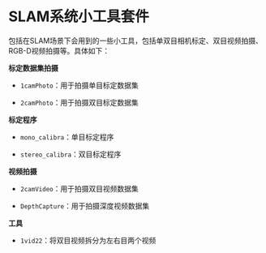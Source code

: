 # SLAM系统小工具套件

包括在SLAM场景下会用到的一些小工具，包括单双目相机标定、双目视频拍摄、RGB-D视频拍摄等。具体如下：

**标定数据集拍摄**

- `1camPhoto`：用于拍摄单目标定数据集

- `2camPhoto`：用于拍摄双目标定数据集

**标定程序**

- `mono_calibra`：单目标定程序

- `stereo_calibra`：双目标定程序

**视频拍摄**

- `2camVideo`：用于拍摄双目视频数据集

- `DepthCapture`：用于拍摄深度视频数据集

**工具**

- `1vid22`：将双目视频拆分为左右目两个视频